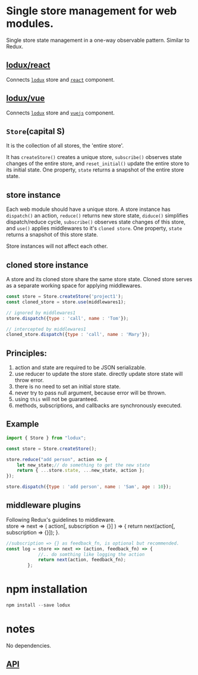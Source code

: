 # Single store management for web modules.
Single store state management in a one-way observable pattern. Similar to Redux.

## [lodux/react](react)
Connects [`lodux`]( https://www.npmjs.com/package/lodux) store and [`react`](https://facebook.github.io/react/) component.

## [lodux/vue](vue)
Connects [`lodux`]( https://www.npmjs.com/package/lodux) store and [`vuejs`](https://vuejs.org/) component.

## `Store`(capital S)  
It is the collection of all stores, the 'entire store'.  

It has `createStore()` creates a unique store, `subscribe()` observes state changes of the entire store, and `reset_initial()` update the entire store to its initial state. One property, `state` returns a snapshot of the entire store state.

## store instance
Each web module should have a unique store. A store instance has `dispatch()` an action, `reduce()` returns new store state, `diduce()` simplifies dispatch/reduce cycle, `subscribe()` observes state changes of this store, and `use()` applies middlewares to it's `cloned store`. One property, `state` returns a snapshot of this store state.  

Store instances will not affect each other.

## cloned store instance
A store and its cloned store share the same store state. Cloned store serves as a separate working space for applying middlewares.

```javascript
const store = Store.createStore('project1');
const cloned_store = store.use(middlewares1);

// ignored by middlewares1
store.dispatch({type : 'call', name : 'Tom'});

// intercepted by middlewares1
cloned_store.dispatch({type : 'call', name : 'Mary'});
```

## Principles:
1. action and state are required to be JSON serializable.
2. use reducer to update the store state. directly update store state will throw error.
3. there is no need to set an initial store state.
4. never try to pass null argument, because error will be thrown.
5. using `this` will not be guaranteed.
6. methods, subscriptions, and callbacks are synchronously executed.

## Example
```javascript
import { Store } from "lodux";

const store = Store.createStore();

store.reduce("add person", action => {
    let new_state;// do something to get the new state  
    return { ...store.state, ...new_state, action };
});

store.dispatch({type : 'add person', name : 'Sam', age : 10});
```

## middleware plugins
Following Redux's guidelines to middleware.  
store => next => ( action[, subscription => {}] ) => { 
    return next(action[, subscription => {}]); 
}.  
```javascript
//subscription => {} as feedback_fn, is optional but recommended.
const log = store => next => (action, feedback_fn) => {
            //.. do somthing like logging the action
            return next(action, feedback_fn);
        };
```

# npm installation
```javascript
npm install --save lodux
```

# notes 
No dependencies.  

## [API](Readme.API.md)


